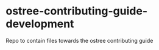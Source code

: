 # ostree-contributing-guide-development
Repo to contain files towards the ostree contributing guide
